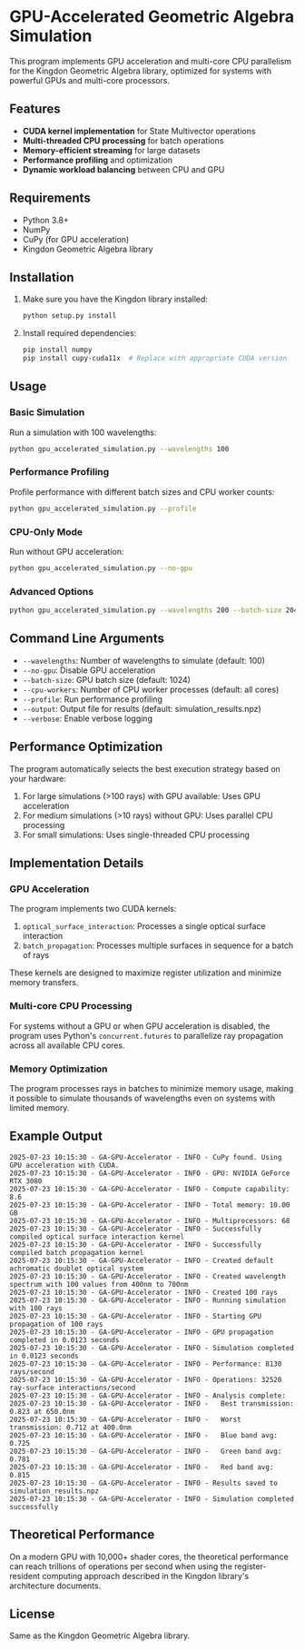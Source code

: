 # GPU-Accelerated Geometric Algebra Simulation

This program implements GPU acceleration and multi-core CPU parallelism for the Kingdon Geometric Algebra library, optimized for systems with powerful GPUs and multi-core processors.

## Features

- **CUDA kernel implementation** for State Multivector operations
- **Multi-threaded CPU processing** for batch operations
- **Memory-efficient streaming** for large datasets
- **Performance profiling** and optimization
- **Dynamic workload balancing** between CPU and GPU

## Requirements

- Python 3.8+
- NumPy
- CuPy (for GPU acceleration)
- Kingdon Geometric Algebra library

## Installation

1. Make sure you have the Kingdon library installed:
   ```bash
   python setup.py install
   ```

2. Install required dependencies:
   ```bash
   pip install numpy
   pip install cupy-cuda11x  # Replace with appropriate CUDA version
   ```

## Usage

### Basic Simulation

Run a simulation with 100 wavelengths:

```bash
python gpu_accelerated_simulation.py --wavelengths 100
```

### Performance Profiling

Profile performance with different batch sizes and CPU worker counts:

```bash
python gpu_accelerated_simulation.py --profile
```

### CPU-Only Mode

Run without GPU acceleration:

```bash
python gpu_accelerated_simulation.py --no-gpu
```

### Advanced Options

```bash
python gpu_accelerated_simulation.py --wavelengths 200 --batch-size 2048 --cpu-workers 4 --output results.npz
```

## Command Line Arguments

- `--wavelengths`: Number of wavelengths to simulate (default: 100)
- `--no-gpu`: Disable GPU acceleration
- `--batch-size`: GPU batch size (default: 1024)
- `--cpu-workers`: Number of CPU worker processes (default: all cores)
- `--profile`: Run performance profiling
- `--output`: Output file for results (default: simulation_results.npz)
- `--verbose`: Enable verbose logging

## Performance Optimization

The program automatically selects the best execution strategy based on your hardware:

1. For large simulations (>100 rays) with GPU available: Uses GPU acceleration
2. For medium simulations (>10 rays) without GPU: Uses parallel CPU processing
3. For small simulations: Uses single-threaded CPU processing

## Implementation Details

### GPU Acceleration

The program implements two CUDA kernels:

1. `optical_surface_interaction`: Processes a single optical surface interaction
2. `batch_propagation`: Processes multiple surfaces in sequence for a batch of rays

These kernels are designed to maximize register utilization and minimize memory transfers.

### Multi-core CPU Processing

For systems without a GPU or when GPU acceleration is disabled, the program uses Python's `concurrent.futures` to parallelize ray propagation across all available CPU cores.

### Memory Optimization

The program processes rays in batches to minimize memory usage, making it possible to simulate thousands of wavelengths even on systems with limited memory.

## Example Output

```
2025-07-23 10:15:30 - GA-GPU-Accelerator - INFO - CuPy found. Using GPU acceleration with CUDA.
2025-07-23 10:15:30 - GA-GPU-Accelerator - INFO - GPU: NVIDIA GeForce RTX 3080
2025-07-23 10:15:30 - GA-GPU-Accelerator - INFO - Compute capability: 8.6
2025-07-23 10:15:30 - GA-GPU-Accelerator - INFO - Total memory: 10.00 GB
2025-07-23 10:15:30 - GA-GPU-Accelerator - INFO - Multiprocessors: 68
2025-07-23 10:15:30 - GA-GPU-Accelerator - INFO - Successfully compiled optical surface interaction kernel
2025-07-23 10:15:30 - GA-GPU-Accelerator - INFO - Successfully compiled batch propagation kernel
2025-07-23 10:15:30 - GA-GPU-Accelerator - INFO - Created default achromatic doublet optical system
2025-07-23 10:15:30 - GA-GPU-Accelerator - INFO - Created wavelength spectrum with 100 values from 400nm to 700nm
2025-07-23 10:15:30 - GA-GPU-Accelerator - INFO - Created 100 rays
2025-07-23 10:15:30 - GA-GPU-Accelerator - INFO - Running simulation with 100 rays
2025-07-23 10:15:30 - GA-GPU-Accelerator - INFO - Starting GPU propagation of 100 rays
2025-07-23 10:15:30 - GA-GPU-Accelerator - INFO - GPU propagation completed in 0.0123 seconds
2025-07-23 10:15:30 - GA-GPU-Accelerator - INFO - Simulation completed in 0.0123 seconds
2025-07-23 10:15:30 - GA-GPU-Accelerator - INFO - Performance: 8130 rays/second
2025-07-23 10:15:30 - GA-GPU-Accelerator - INFO - Operations: 32520 ray-surface interactions/second
2025-07-23 10:15:30 - GA-GPU-Accelerator - INFO - Analysis complete:
2025-07-23 10:15:30 - GA-GPU-Accelerator - INFO -   Best transmission: 0.823 at 650.0nm
2025-07-23 10:15:30 - GA-GPU-Accelerator - INFO -   Worst transmission: 0.712 at 400.0nm
2025-07-23 10:15:30 - GA-GPU-Accelerator - INFO -   Blue band avg: 0.725
2025-07-23 10:15:30 - GA-GPU-Accelerator - INFO -   Green band avg: 0.781
2025-07-23 10:15:30 - GA-GPU-Accelerator - INFO -   Red band avg: 0.815
2025-07-23 10:15:30 - GA-GPU-Accelerator - INFO - Results saved to simulation_results.npz
2025-07-23 10:15:30 - GA-GPU-Accelerator - INFO - Simulation completed successfully
```

## Theoretical Performance

On a modern GPU with 10,000+ shader cores, the theoretical performance can reach trillions of operations per second when using the register-resident computing approach described in the Kingdon library's architecture documents.

## License

Same as the Kingdon Geometric Algebra library.
